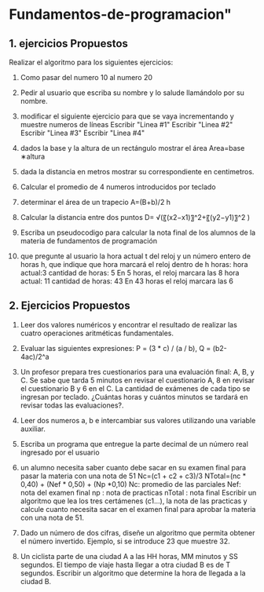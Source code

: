 # Fundamentos-de-programacion" 

## 1. ejercicios Propuestos



Realizar el algoritmo para los siguientes ejercicios:

1. Como pasar del numero 10 al numero 20 

2. Pedir al usuario que escriba su nombre y lo salude llamándolo por su nombre.

3. modificar el siguiente ejercicio para que se vaya incrementando y muestre numeros de líneas 
		Escribir "Linea #1"
		Escribir "Linea #2"
		Escribir "Linea #3"
		Escribir "Linea #4"

4. dados la base y la altura de un rectángulo mostrar el área 
		Area=base ∗altura 

5. dada la distancia en metros mostrar su correspondiente en centimetros.
	
6. Calcular el promedio de 4 numeros introducidos por teclado 
	
7. determinar el área de un trapecio 
		A=(B+b)/2 h

8. Calcular la distancia entre dos puntos
		D= √(〖(x2−x1)〗^2+〖(y2−y1)〗^2 )

9. Escriba un pseudocodigo para calcular la nota final de los alumnos de la materia de fundamentos de programación

10. que pregunte al usuario la hora actual t del reloj y un número entero de horas h, que indique que hora marcará el reloj dentro de h horas:
	hora actual:3
	cantidad de horas: 5
	En 5 horas, el reloj marcara las 8
	hora actual: 11
	cantidad de horas: 43
    En 43 horas el reloj  marcara las 6

## 2. Ejercicios Propuestos

1.  Leer dos valores numéricos y encontrar el resultado de realizar las cuatro operaciones aritméticas fundamentales.
	
2. Evaluar las siguientes expresiones: P = (3 * c) / (a / b),  Q = (b2- 4ac)/2^a
	
3. Un profesor prepara tres cuestionarios para una evaluación final: A, B, y C. Se sabe que tarda 5 minutos en revisar el cuestionario A, 8 en revisar el cuestionario B y 6 en el C. La cantidad de exámenes de cada tipo se ingresan por teclado. ¿Cuántas horas y cuántos  minutos se tardará en revisar todas las evaluaciones?.
	
4. Leer dos numeros a, b e intercambiar sus valores utilizando una variable auxiliar.
	
5. Escriba un programa que entregue la parte decimal de un número real ingresado por el usuario
	
6. un alumno necesita saber cuanto debe sacar en su examen final para pasar la materia con una nota de 51
			Nc=(c1 + c2 + c3)/3
			NTotal=(nc * 0,40) + (Nef * 0,50) + (Np *0,10)
	Nc: promedio de las parciales
	Nef: nota del examen final
	np : nota de practicas
	nTotal : nota final 
	Escribir un algoritmo que lea los tres certámenes (c1…), la nota de las practicas y calcule cuanto necesita sacar en el examen final para aprobar la materia con una nota de 51.
	
7. Dado un número de dos cifras, diseñe un algoritmo que permita obtener el número invertido. Ejemplo, si se introduce 23 que muestre 32.
	
8. Un ciclista parte de una ciudad A a las HH horas, MM minutos y SS segundos. El tiempo de viaje hasta llegar a otra ciudad B es de T segundos. Escribir un algoritmo que determine la hora de llegada a la ciudad B.

